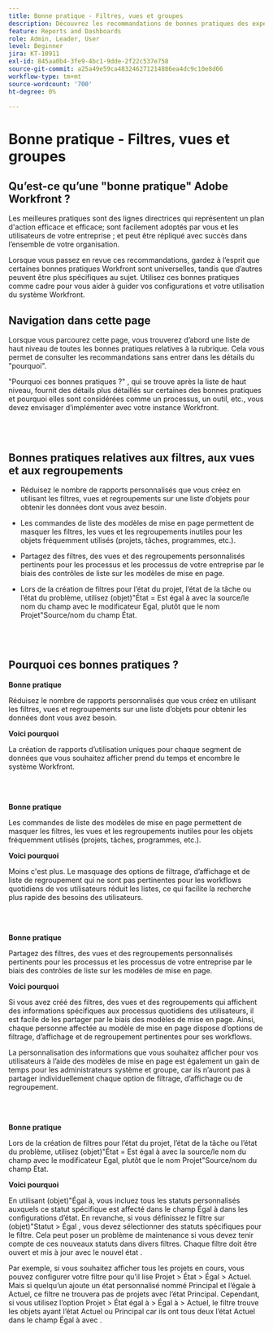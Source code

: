 ```yaml
---
title: Bonne pratique - Filtres, vues et groupes
description: Découvrez les recommandations de bonnes pratiques des experts d’Adobe Workfront concernant la configuration, la gestion et l’utilisation des filtres, vues et regroupements Workfront.
feature: Reports and Dashboards
role: Admin, Leader, User
level: Beginner
jira: KT-10911
exl-id: 845aa0b4-3fe9-4bc1-9dde-2f22c537e758
source-git-commit: a25a49e59ca483246271214886ea4dc9c10e8d66
workflow-type: tm+mt
source-wordcount: '700'
ht-degree: 0%

---
```


# Bonne pratique - Filtres, vues et groupes

## Qu’est-ce qu’une &quot;bonne pratique&quot; Adobe Workfront ?

Les meilleures pratiques sont des lignes directrices qui représentent un plan d&#39;action efficace et efficace; sont facilement adoptés par vous et les utilisateurs de votre entreprise ; et peut être répliqué avec succès dans l’ensemble de votre organisation.

Lorsque vous passez en revue ces recommandations, gardez à l’esprit que certaines bonnes pratiques Workfront sont universelles, tandis que d’autres peuvent être plus spécifiques au sujet. Utilisez ces bonnes pratiques comme cadre pour vous aider à guider vos configurations et votre utilisation du système Workfront.

## Navigation dans cette page

Lorsque vous parcourez cette page, vous trouverez d’abord une liste de haut niveau de toutes les bonnes pratiques relatives à la rubrique. Cela vous permet de consulter les recommandations sans entrer dans les détails du &quot;pourquoi&quot;.

&quot;Pourquoi ces bonnes pratiques ?&quot; , qui se trouve après la liste de haut niveau, fournit des détails plus détaillés sur certaines des bonnes pratiques et pourquoi elles sont considérées comme un processus, un outil, etc., vous devez envisager d’implémenter avec votre instance Workfront.

</br>
</br>

## Bonnes pratiques relatives aux filtres, aux vues et aux regroupements

* Réduisez le nombre de rapports personnalisés que vous créez en utilisant les filtres, vues et regroupements sur une liste d’objets pour obtenir les données dont vous avez besoin.

* Les commandes de liste des modèles de mise en page permettent de masquer les filtres, les vues et les regroupements inutiles pour les objets fréquemment utilisés (projets, tâches, programmes, etc.).

* Partagez des filtres, des vues et des regroupements personnalisés pertinents pour les processus et les processus de votre entreprise par le biais des contrôles de liste sur les modèles de mise en page.

* Lors de la création de filtres pour l’état du projet, l’état de la tâche ou l’état du problème, utilisez (objet)&quot;État = Est égal à avec la source/le nom du champ avec le modificateur Egal, plutôt que le nom Projet&quot;Source/nom du champ État.

</br>
</br>

## Pourquoi ces bonnes pratiques ?

**Bonne pratique**

Réduisez le nombre de rapports personnalisés que vous créez en utilisant les filtres, vues et regroupements sur une liste d’objets pour obtenir les données dont vous avez besoin.

**Voici pourquoi**

La création de rapports d’utilisation uniques pour chaque segment de données que vous souhaitez afficher prend du temps et encombre le système Workfront.

</br>
</br>

**Bonne pratique**

Les commandes de liste des modèles de mise en page permettent de masquer les filtres, les vues et les regroupements inutiles pour les objets fréquemment utilisés (projets, tâches, programmes, etc.).

**Voici pourquoi**

Moins c&#39;est plus. Le masquage des options de filtrage, d’affichage et de liste de regroupement qui ne sont pas pertinentes pour les workflows quotidiens de vos utilisateurs réduit les listes, ce qui facilite la recherche plus rapide des besoins des utilisateurs.

</br>
</br>

**Bonne pratique**

Partagez des filtres, des vues et des regroupements personnalisés pertinents pour les processus et les processus de votre entreprise par le biais des contrôles de liste sur les modèles de mise en page.

**Voici pourquoi**

Si vous avez créé des filtres, des vues et des regroupements qui affichent des informations spécifiques aux processus quotidiens des utilisateurs, il est facile de les partager par le biais des modèles de mise en page. Ainsi, chaque personne affectée au modèle de mise en page dispose d’options de filtrage, d’affichage et de regroupement pertinentes pour ses workflows.

La personnalisation des informations que vous souhaitez afficher pour vos utilisateurs à l’aide des modèles de mise en page est également un gain de temps pour les administrateurs système et groupe, car ils n’auront pas à partager individuellement chaque option de filtrage, d’affichage ou de regroupement.

</br>
</br>

**Bonne pratique**

Lors de la création de filtres pour l’état du projet, l’état de la tâche ou l’état du problème, utilisez (objet)&quot;État = Est égal à avec la source/le nom du champ avec le modificateur Egal, plutôt que le nom Projet&quot;Source/nom du champ État.

**Voici pourquoi**

En utilisant (objet)&quot;Égal à, vous incluez tous les statuts personnalisés auxquels ce statut spécifique est affecté dans le champ Égal à dans les configurations d’état. En revanche, si vous définissez le filtre sur (objet)&quot;Statut > Égal , vous devez sélectionner des statuts spécifiques pour le filtre. Cela peut poser un problème de maintenance si vous devez tenir compte de ces nouveaux statuts dans divers filtres. Chaque filtre doit être ouvert et mis à jour avec le nouvel état .

Par exemple, si vous souhaitez afficher tous les projets en cours, vous pouvez configurer votre filtre pour qu’il lise Projet > État > Égal > Actuel. Mais si quelqu’un ajoute un état personnalisé nommé Principal et l’égale à Actuel, ce filtre ne trouvera pas de projets avec l’état Principal. Cependant, si vous utilisez l’option Projet > État égal à > Égal à > Actuel, le filtre trouve les objets ayant l’état Actuel ou Principal car ils ont tous deux l’état Actuel dans le champ Égal à avec .
